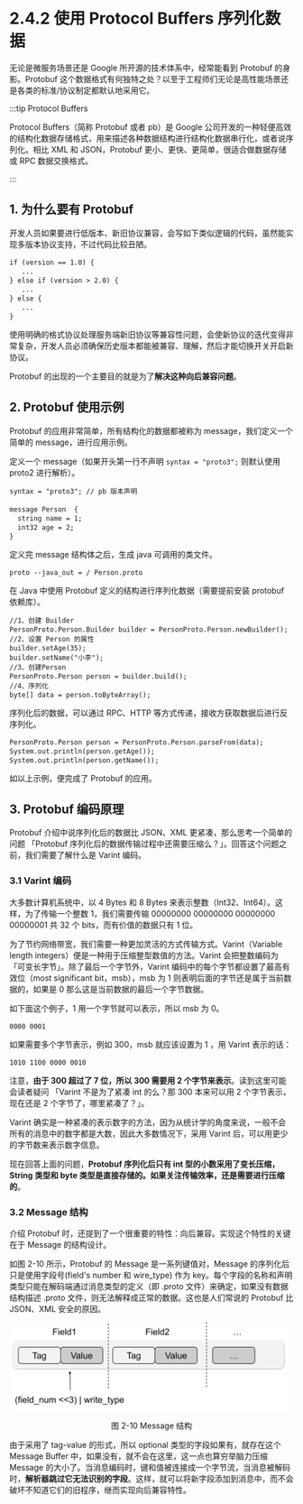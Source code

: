 # 2.4.2 使用 Protocol Buffers 序列化数据

无论是微服务场景还是 Google 所开源的技术体系中，经常能看到 Protobuf 的身影。Protobuf 这个数据格式有何独特之处？以至于工程师们无论是高性能场景还是各类的标准/协议制定都默认地采用它。

:::tip Protocol Buffers

Protocol Buffers（简称 Protobuf 或者 pb）是 Google 公司开发的一种轻便高效的结构化数据存储格式，用来描述各种数据结构进行结构化数据串行化，或者说序列化。相比 XML 和 JSON，Protobuf 更小、更快、更简单，很适合做数据存储或 RPC 数据交换格式。

:::

## 1. 为什么要有 Protobuf

开发人员如果要进行低版本、新旧协议兼容，会写如下类似逻辑的代码，虽然能实现多版本协议支持，不过代码比较丑陋。

```plain
if (version == 1.0) {
   ...
} else if (version > 2.0) {
   ...
} else {
   ...
}
```
使用明确的格式协议处理服务端新旧协议等兼容性问题，会使新协议的迭代变得非常复杂，开发人员必须确保历史版本都能被兼容、理解，然后才能切换开关开启新协议。

Protobuf 的出现的一个主要目的就是为了**解决这种向后兼容问题**。

## 2. Protobuf 使用示例 

Protobuf 的应用非常简单，所有结构化的数据都被称为 message，我们定义一个简单的 message，进行应用示例。

定义一个 message（如果开头第一行不声明 `syntax = "proto3";` 则默认使用 proto2 进行解析）。

```plain
syntax = "proto3"; // pb 版本声明

message Person  { 
  string name = 1;
  int32 age = 2;
}  
```

定义完 message 结构体之后，生成 java 可调用的类文件。

```plain
proto --java_out = / Person.proto
```

在 Java 中使用 Protobuf 定义的结构进行序列化数据（需要提前安装 protobuf 依赖库）。

```plain
//1、创建 Builder
PersonProto.Person.Builder builder = PersonProto.Person.newBuilder();
//2、设置 Person 的属性
builder.setAge(35);
builder.setName("小李");
//3、创建Person
PersonProto.Person person = builder.build();
//4、序列化
byte[] data = person.toByteArray();
```

序列化后的数据，可以通过 RPC、HTTP 等方式传递，接收方获取数据后进行反序列化。

```plain
PersonProto.Person person = PersonProto.Person.parseFrom(data);
System.out.println(person.getAge());
System.out.println(person.getName());
```

如以上示例，便完成了 Protobuf 的应用。

## 3. Protobuf 编码原理

Protobuf 介绍中说序列化后的数据比 JSON、XML 更紧凑，那么思考一个简单的问题 「Protobuf 序列化后的数据传输过程中还需要压缩么？」。回答这个问题之前，我们需要了解什么是 Varint 编码。

### 3.1 Varint 编码

大多数计算机系统中，以 4 Bytes 和 8 Bytes 来表示整数（Int32、Int64）。这样，为了传输一个整数 1，我们需要传输 00000000 00000000 00000000 00000001 共 32 个 bits，而有价值的数据只有 1 位。

为了节约网络带宽，我们需要一种更加灵活的方式传输方式。Varint（Variable length integers）便是一种用于压缩整型数值的方法。Varint 会把整数编码为「可变长字节」。除了最后一个字节外，Varint 编码中的每个字节都设置了最高有效位（most significant bit，msb），msb 为 1 则表明后面的字节还是属于当前数据的，如果是 0 那么这是当前数据的最后一个字节数据。

如下面这个例子，1 用一个字节就可以表示，所以 msb 为 0。
```plain
0000 0001
```
如果需要多个字节表示，例如 300，msb 就应该设置为 1 ，用 Varint 表示的话：

```plain
1010 1100 0000 0010
```

注意，**由于 300 超过了 7 位，所以 300 需要用 2 个字节来表示**。读到这里可能会读者疑问 「Varint 不是为了紧凑 int 的么？那 300 本来可以用 2 个字节表示，现在还是 2 个字节了，哪里紧凑了？」。

Varint 确实是一种紧凑的表示数字的方法，因为从统计学的角度来说，一般不会所有的消息中的数字都是大数，因此大多数情况下，采用 Varint 后，可以用更少的字节数来表示数字信息。

现在回答上面的问题，**Protobuf 序列化后只有 int 型的小数采用了变长压缩，String 类型和 byte 类型是直接存储的。如果关注传输效率，还是需要进行压缩的**。

### 3.2 Message 结构

介绍 Protobuf 时，还提到了一个很重要的特性：向后兼容。实现这个特性的关键在于 Message 的结构设计。

如图 2-10 所示，Protobuf 的 Message 是一系列键值对，Message 的序列化后只是使用字段号(field's number 和 wire_type) 作为 key。每个字段的名称和声明类型只能在解码端通过消息类型的定义（即 .proto 文件）来确定，如果没有数据结构描述 .proto 文件，则无法解释成正常的数据。这也是人们常说的 Protobuf 比 JSON、XML 安全的原因。

<div  align="center">
	<img src="../assets/protobuf_message.svg" width = "500"  align=center />
	<p>图 2-10 Message 结构</p>
</div> 

由于采用了 tag-value 的形式，所以 optional 类型的字段如果有，就存在这个 Message Buffer 中，如果没有，就不会在这里，这一点也算穷举脑力压缩 Message 的大小了。当消息编码时，键和值被连接成一个字节流，当消息被解码时，**解析器跳过它无法识别的字段**。这样，就可以将新字段添加到消息中，而不会破坏不知道它们的旧程序，继而实现向后兼容特性。
